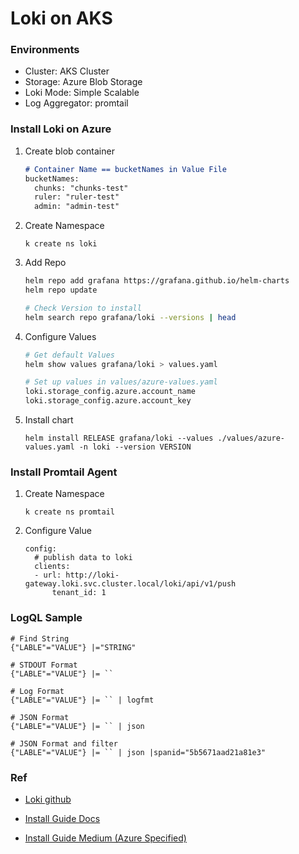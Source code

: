 # Loki on AKS

### Environments
- Cluster: AKS Cluster
- Storage: Azure Blob Storage
- Loki Mode: Simple Scalable
- Log Aggregator: promtail

### Install Loki on Azure
1. Create blob container
    ```markdown
    # Container Name == bucketNames in Value File
    bucketNames:
      chunks: "chunks-test"
      ruler: "ruler-test"
      admin: "admin-test"
    ```
2. Create Namespace

    ```
    k create ns loki
    ```

3. Add Repo

    ```bash
    helm repo add grafana https://grafana.github.io/helm-charts
    helm repo update

    # Check Version to install
    helm search repo grafana/loki --versions | head
    ```

4. Configure Values

    ```bash
    # Get default Values
    helm show values grafana/loki > values.yaml

    # Set up values in values/azure-values.yaml
    loki.storage_config.azure.account_name
    loki.storage_config.azure.account_key
    ```

5. Install chart

    ```
    helm install RELEASE grafana/loki --values ./values/azure-values.yaml -n loki --version VERSION
    ```

### Install Promtail Agent

1. Create Namespace

    ```
    k create ns promtail
    ```

2. Configure Value 

    ```
    config:
      # publish data to loki
      clients:
      - url: http://loki-gateway.loki.svc.cluster.local/loki/api/v1/push
          tenant_id: 1
    ```

### LogQL Sample
```
# Find String
{"LABLE"="VALUE"} |="STRING" 

# STDOUT Format
{"LABLE"="VALUE"} |= `` 

# Log Format
{"LABLE"="VALUE"} |= `` | logfmt

# JSON Format
{"LABLE"="VALUE"} |= `` | json

# JSON Format and filter 
{"LABLE"="VALUE"} |= `` | json |spanid="5b5671aad21a81e3"

```
### Ref
- [Loki github](https://github.com/grafana/loki)

- [Install Guide Docs](https://grafana.com/docs/loki/latest/installation/helm/install-scalable/)

- [Install Guide Medium (Azure Specified)](https://observability-360.com/docs/ViewDocument?id=grafana-loki-on-azure)
